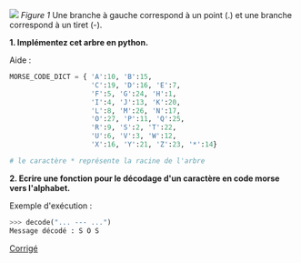 ![](./Morse-code-tree.svg) 
*Figure 1* 
Une branche à gauche correspond à un point (.) et une branche correspond à un tiret (-).

**1. Implémentez cet arbre en python.**

Aide : 
```Python
MORSE_CODE_DICT = { 'A':10, 'B':15,
                    'C':19, 'D':16, 'E':7,
                    'F':5, 'G':24, 'H':1,
                    'I':4, 'J':13, 'K':20,
                    'L':8, 'M':26, 'N':17,
                    'O':27, 'P':11, 'Q':25,
                    'R':9, 'S':2, 'T':22,
                    'U':6, 'V':3, 'W':12,
                    'X':16, 'Y':21, 'Z':23, '*':14}

# le caractère * représente la racine de l'arbre
```
**2. Ecrire une fonction pour le décodage d'un caractère en code morse vers l'alphabet.**

Exemple d'exécution :

```Python
>>> decode("... --- ...")
Message décodé : S O S
```


[Corrigé](corrige.md)